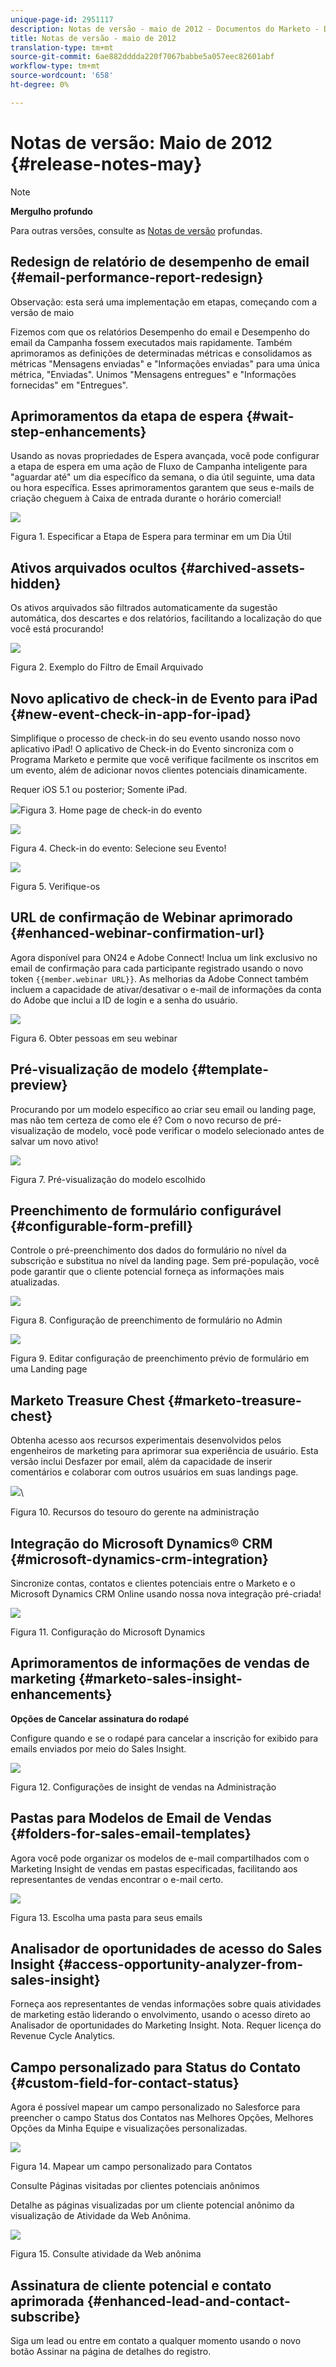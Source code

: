 ```yaml
---
unique-page-id: 2951117
description: Notas de versão - maio de 2012 - Documentos do Marketo - Documentação do produto
title: Notas de versão - maio de 2012
translation-type: tm+mt
source-git-commit: 6ae882dddda220f7067babbe5a057eec82601abf
workflow-type: tm+mt
source-wordcount: '658'
ht-degree: 0%

---
```



# Notas de versão: Maio de 2012 {#release-notes-may}

>[!NOTE]
>
>**Mergulho profundo**
>
>Para outras versões, consulte as [Notas de versão](https://docs.marketo.com/display/docs/release+notes) profundas.

## Redesign de relatório de desempenho de email {#email-performance-report-redesign}

Observação: esta será uma implementação em etapas, começando com a versão de maio

Fizemos com que os relatórios Desempenho do email e Desempenho do email da Campanha fossem executados mais rapidamente. Também aprimoramos as definições de determinadas métricas e consolidamos as métricas &quot;Mensagens enviadas&quot; e &quot;Informações enviadas&quot; para uma única métrica, &quot;Enviadas&quot;. Unimos &quot;Mensagens entregues&quot; e &quot;Informações fornecidas&quot; em &quot;Entregues&quot;.

## Aprimoramentos da etapa de espera {#wait-step-enhancements}

Usando as novas propriedades de Espera avançada, você pode configurar a etapa de espera em uma ação de Fluxo de Campanha inteligente para &quot;aguardar até&quot; um dia específico da semana, o dia útil seguinte, uma data ou hora específica. Esses aprimoramentos garantem que seus e-mails de criação cheguem à Caixa de entrada durante o horário comercial!

![](assets/image2014-9-23-10-3a14-3a13.png)

Figura 1. Especificar a Etapa de Espera para terminar em um Dia Útil

## Ativos arquivados ocultos {#archived-assets-hidden}

Os ativos arquivados são filtrados automaticamente da sugestão automática, dos descartes e dos relatórios, facilitando a localização do que você está procurando!

![](assets/image2014-9-23-10-3a14-3a28.png)

Figura 2. Exemplo do Filtro de Email Arquivado

## Novo aplicativo de check-in de Evento para iPad {#new-event-check-in-app-for-ipad}

Simplifique o processo de check-in do seu evento usando nosso novo aplicativo iPad! O aplicativo de Check-in do Evento sincroniza com o Programa Marketo e permite que você verifique facilmente os inscritos em um evento, além de adicionar novos clientes potenciais dinamicamente.

Requer iOS 5.1 ou posterior; Somente iPad.

![](assets/image2014-9-23-10-3a14-3a46.png)Figura 3. Home page de check-in do evento

![](assets/image2014-9-23-10-3a15-3a6.png)

Figura 4. Check-in do evento: Selecione seu Evento!

![](assets/image2014-9-23-10-3a15-3a27.png)

Figura 5. Verifique-os

## URL de confirmação de Webinar aprimorado {#enhanced-webinar-confirmation-url}

Agora disponível para ON24 e Adobe Connect! Inclua um link exclusivo no email de confirmação para cada participante registrado usando o novo token `{{member.webinar URL}}`. As melhorias da Adobe Connect também incluem a capacidade de ativar/desativar o e-mail de informações da conta do Adobe que inclui a ID de login e a senha do usuário.

![](assets/image2014-9-23-10-3a15-3a44.png)

Figura 6. Obter pessoas em seu webinar

## Pré-visualização de modelo {#template-preview}

Procurando por um modelo específico ao criar seu email ou landing page, mas não tem certeza de como ele é? Com o novo recurso de pré-visualização de modelo, você pode verificar o modelo selecionado antes de salvar um novo ativo!

![](assets/image2014-9-23-10-3a16-3a4.png)

Figura 7. Pré-visualização do modelo escolhido

## Preenchimento de formulário configurável {#configurable-form-prefill}

Controle o pré-preenchimento dos dados do formulário no nível da subscrição e substitua no nível da landing page. Sem pré-população, você pode garantir que o cliente potencial forneça as informações mais atualizadas.

![](assets/image2014-9-23-10-3a16-3a22.png)

Figura 8. Configuração de preenchimento de formulário no Admin

![](assets/image2014-9-23-10-3a16-3a34.png)

Figura 9. Editar configuração de preenchimento prévio de formulário em uma Landing page

## Marketo Treasure Chest {#marketo-treasure-chest}

Obtenha acesso aos recursos experimentais desenvolvidos pelos engenheiros de marketing para aprimorar sua experiência de usuário. Esta versão inclui Desfazer por email, além da capacidade de inserir comentários e colaborar com outros usuários em suas landings page.

![](assets/image2014-9-23-10-3a16-3a51.png)\

Figura 10. Recursos do tesouro do gerente na administração

## Integração do Microsoft Dynamics® CRM {#microsoft-dynamics-crm-integration}

Sincronize contas, contatos e clientes potenciais entre o Marketo e o Microsoft Dynamics CRM Online usando nossa nova integração pré-criada!

![](assets/image2014-9-23-10-3a17-3a6.png)

Figura 11. Configuração do Microsoft Dynamics

## Aprimoramentos de informações de vendas de marketing {#marketo-sales-insight-enhancements}

**Opções de Cancelar assinatura do rodapé**

Configure quando e se o rodapé para cancelar a inscrição for exibido para emails enviados por meio do Sales Insight.

![](assets/image2014-9-23-10-3a17-3a20.png)

Figura 12. Configurações de insight de vendas na Administração

## Pastas para Modelos de Email de Vendas {#folders-for-sales-email-templates}

Agora você pode organizar os modelos de e-mail compartilhados com o Marketing Insight de vendas em pastas especificadas, facilitando aos representantes de vendas encontrar o e-mail certo.

![](assets/image2014-9-23-10-3a17-3a35.png)

Figura 13. Escolha uma pasta para seus emails

## Analisador de oportunidades de acesso do Sales Insight {#access-opportunity-analyzer-from-sales-insight}

Forneça aos representantes de vendas informações sobre quais atividades de marketing estão liderando o envolvimento, usando o acesso direto ao Analisador de oportunidades do Marketing Insight. Nota. Requer licença do Revenue Cycle Analytics.

## Campo personalizado para Status do Contato {#custom-field-for-contact-status}

Agora é possível mapear um campo personalizado no Salesforce para preencher o campo Status dos Contatos nas Melhores Opções, Melhores Opções da Minha Equipe e visualizações personalizadas.

![](assets/image2014-9-23-10-3a17-3a47.png)

Figura 14. Mapear um campo personalizado para Contatos

Consulte Páginas visitadas por clientes potenciais anônimos

Detalhe as páginas visualizadas por um cliente potencial anônimo da visualização de Atividade da Web Anônima.

![](assets/image2014-9-23-10-3a17-3a59.png)

Figura 15. Consulte atividade da Web anônima

## Assinatura de cliente potencial e contato aprimorada {#enhanced-lead-and-contact-subscribe}

Siga um lead ou entre em contato a qualquer momento usando o novo botão Assinar na página de detalhes do registro.

